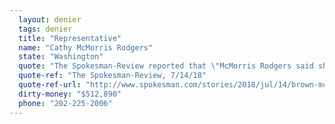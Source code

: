 ```yaml
---
  layout: denier
  tags: denier
  title: "Representative"
  name: "Cathy McMorris Rodgers"
  state: "Washington"
  quote: "The Spokesman-Review reported that \"McMorris Rodgers said she believes human activity is 'partially' responsible for global warming.\""
  quote-ref: "The Spokesman-Review, 7/14/18"
  quote-ref-url: "http://www.spokesman.com/stories/2018/jul/14/brown-mcmorris-rogers-talk-dams-climate-change-and/"
  dirty-money: "$512,890"
  phone: "202-225-2006"
---
```

